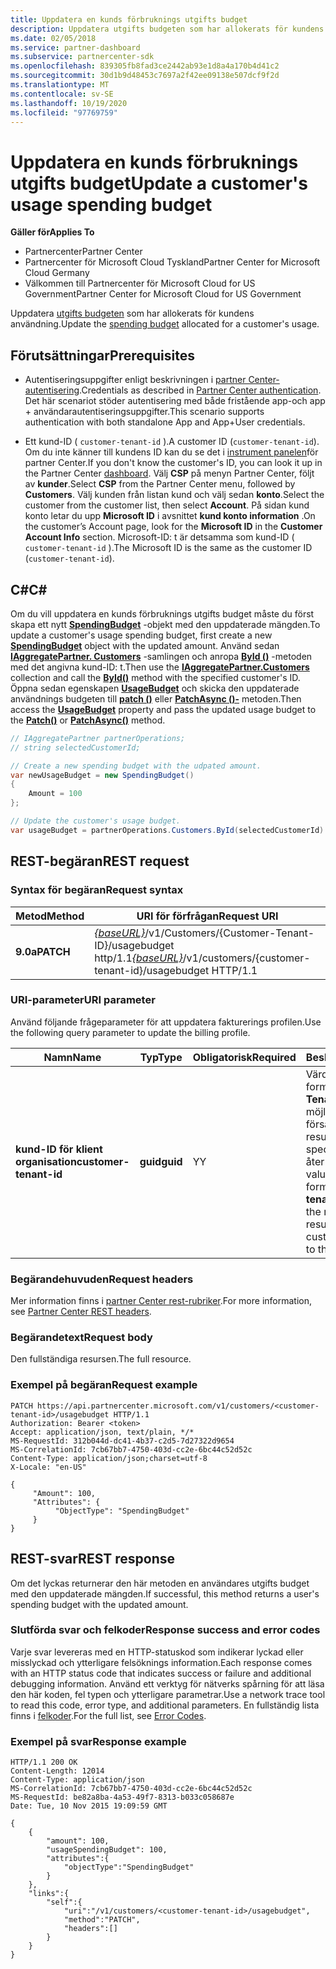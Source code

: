 ```yaml
---
title: Uppdatera en kunds förbruknings utgifts budget
description: Uppdatera utgifts budgeten som har allokerats för kundens användning.
ms.date: 02/05/2018
ms.service: partner-dashboard
ms.subservice: partnercenter-sdk
ms.openlocfilehash: 839305fb8fad3ce2442ab93e1d8a4a170b4d41c2
ms.sourcegitcommit: 30d1b9d48453c7697a2f42ee09138e507dcf9f2d
ms.translationtype: MT
ms.contentlocale: sv-SE
ms.lasthandoff: 10/19/2020
ms.locfileid: "97769759"
---
```

# <a name="update-a-customers-usage-spending-budget"></a><span data-ttu-id="dae89-103">Uppdatera en kunds förbruknings utgifts budget</span><span class="sxs-lookup"><span data-stu-id="dae89-103">Update a customer's usage spending budget</span></span>

<span data-ttu-id="dae89-104">**Gäller för**</span><span class="sxs-lookup"><span data-stu-id="dae89-104">**Applies To**</span></span>

- <span data-ttu-id="dae89-105">Partnercenter</span><span class="sxs-lookup"><span data-stu-id="dae89-105">Partner Center</span></span>
- <span data-ttu-id="dae89-106">Partnercenter för Microsoft Cloud Tyskland</span><span class="sxs-lookup"><span data-stu-id="dae89-106">Partner Center for Microsoft Cloud Germany</span></span>
- <span data-ttu-id="dae89-107">Välkommen till Partnercenter för Microsoft Cloud for US Government</span><span class="sxs-lookup"><span data-stu-id="dae89-107">Partner Center for Microsoft Cloud for US Government</span></span>

<span data-ttu-id="dae89-108">Uppdatera [utgifts budgeten](customer-usage-resources.md#customerusagesummary) som har allokerats för kundens användning.</span><span class="sxs-lookup"><span data-stu-id="dae89-108">Update the [spending budget](customer-usage-resources.md#customerusagesummary) allocated for a customer's usage.</span></span>

## <a name="prerequisites"></a><span data-ttu-id="dae89-109">Förutsättningar</span><span class="sxs-lookup"><span data-stu-id="dae89-109">Prerequisites</span></span>

- <span data-ttu-id="dae89-110">Autentiseringsuppgifter enligt beskrivningen i [partner Center-autentisering](partner-center-authentication.md).</span><span class="sxs-lookup"><span data-stu-id="dae89-110">Credentials as described in [Partner Center authentication](partner-center-authentication.md).</span></span> <span data-ttu-id="dae89-111">Det här scenariot stöder autentisering med både fristående app-och app + användarautentiseringsuppgifter.</span><span class="sxs-lookup"><span data-stu-id="dae89-111">This scenario supports authentication with both standalone App and App+User credentials.</span></span>

- <span data-ttu-id="dae89-112">Ett kund-ID ( `customer-tenant-id` ).</span><span class="sxs-lookup"><span data-stu-id="dae89-112">A customer ID (`customer-tenant-id`).</span></span> <span data-ttu-id="dae89-113">Om du inte känner till kundens ID kan du se det i [instrument panelen](https://partner.microsoft.com/dashboard)för partner Center.</span><span class="sxs-lookup"><span data-stu-id="dae89-113">If you don't know the customer's ID, you can look it up in the Partner Center [dashboard](https://partner.microsoft.com/dashboard).</span></span> <span data-ttu-id="dae89-114">Välj **CSP** på menyn Partner Center, följt av **kunder**.</span><span class="sxs-lookup"><span data-stu-id="dae89-114">Select **CSP** from the Partner Center menu, followed by **Customers**.</span></span> <span data-ttu-id="dae89-115">Välj kunden från listan kund och välj sedan **konto**.</span><span class="sxs-lookup"><span data-stu-id="dae89-115">Select the customer from the customer list, then select **Account**.</span></span> <span data-ttu-id="dae89-116">På sidan kund konto letar du upp **Microsoft ID** i avsnittet **kund konto information** .</span><span class="sxs-lookup"><span data-stu-id="dae89-116">On the customer’s Account page, look for the **Microsoft ID** in the **Customer Account Info** section.</span></span> <span data-ttu-id="dae89-117">Microsoft-ID: t är detsamma som kund-ID ( `customer-tenant-id` ).</span><span class="sxs-lookup"><span data-stu-id="dae89-117">The Microsoft ID is the same as the customer ID  (`customer-tenant-id`).</span></span>

## <a name="c"></a><span data-ttu-id="dae89-118">C\#</span><span class="sxs-lookup"><span data-stu-id="dae89-118">C\#</span></span>

<span data-ttu-id="dae89-119">Om du vill uppdatera en kunds förbruknings utgifts budget måste du först skapa ett nytt [**SpendingBudget**](/dotnet/api/microsoft.store.partnercenter.models.usage.spendingbudget) -objekt med den uppdaterade mängden.</span><span class="sxs-lookup"><span data-stu-id="dae89-119">To update a customer's usage spending budget, first create a new [**SpendingBudget**](/dotnet/api/microsoft.store.partnercenter.models.usage.spendingbudget) object with the updated amount.</span></span> <span data-ttu-id="dae89-120">Använd sedan [**IAggregatePartner. Customers**](/dotnet/api/microsoft.store.partnercenter.customers.icustomercollection) -samlingen och anropa [**ById ()**](/dotnet/api/microsoft.store.partnercenter.customers.icustomercollection.byid) -metoden med det angivna kund-ID: t.</span><span class="sxs-lookup"><span data-stu-id="dae89-120">Then use the [**IAggregatePartner.Customers**](/dotnet/api/microsoft.store.partnercenter.customers.icustomercollection) collection and call the [**ById()**](/dotnet/api/microsoft.store.partnercenter.customers.icustomercollection.byid) method with the specified customer's ID.</span></span> <span data-ttu-id="dae89-121">Öppna sedan egenskapen [**UsageBudget**](/dotnet/api/microsoft.store.partnercenter.customers.icustomer.usagebudget) och skicka den uppdaterade användnings budgeten till [**patch ()**](/dotnet/api/microsoft.store.partnercenter.usage.icustomerusagespendingbudget.patch) eller [**PatchAsync ()-**](/dotnet/api/microsoft.store.partnercenter.usage.icustomerusagespendingbudget.patchasync) metoden.</span><span class="sxs-lookup"><span data-stu-id="dae89-121">Then access the [**UsageBudget**](/dotnet/api/microsoft.store.partnercenter.customers.icustomer.usagebudget) property and pass the updated usage budget to the [**Patch()**](/dotnet/api/microsoft.store.partnercenter.usage.icustomerusagespendingbudget.patch) or [**PatchAsync()**](/dotnet/api/microsoft.store.partnercenter.usage.icustomerusagespendingbudget.patchasync) method.</span></span>

``` csharp
// IAggregatePartner partnerOperations;
// string selectedCustomerId;

// Create a new spending budget with the udpated amount.
var newUsageBudget = new SpendingBudget()
{
    Amount = 100
};

// Update the customer's usage budget.
var usageBudget = partnerOperations.Customers.ById(selectedCustomerId).UsageBudget.Patch(newUsageBudget);
```

## <a name="rest-request"></a><span data-ttu-id="dae89-122">REST-begäran</span><span class="sxs-lookup"><span data-stu-id="dae89-122">REST request</span></span>

### <a name="request-syntax"></a><span data-ttu-id="dae89-123">Syntax för begäran</span><span class="sxs-lookup"><span data-stu-id="dae89-123">Request syntax</span></span>

| <span data-ttu-id="dae89-124">Metod</span><span class="sxs-lookup"><span data-stu-id="dae89-124">Method</span></span>    | <span data-ttu-id="dae89-125">URI för förfrågan</span><span class="sxs-lookup"><span data-stu-id="dae89-125">Request URI</span></span>                                                                                             |
|-----------|---------------------------------------------------------------------------------------------------------|
| <span data-ttu-id="dae89-126">**9.0a**</span><span class="sxs-lookup"><span data-stu-id="dae89-126">**PATCH**</span></span> | <span data-ttu-id="dae89-127">[*{baseURL}*](partner-center-rest-urls.md)/v1/Customers/{Customer-Tenant-ID}/usagebudget http/1.1</span><span class="sxs-lookup"><span data-stu-id="dae89-127">[*{baseURL}*](partner-center-rest-urls.md)/v1/customers/{customer-tenant-id}/usagebudget  HTTP/1.1</span></span> |

### <a name="uri-parameter"></a><span data-ttu-id="dae89-128">URI-parameter</span><span class="sxs-lookup"><span data-stu-id="dae89-128">URI parameter</span></span>

<span data-ttu-id="dae89-129">Använd följande frågeparameter för att uppdatera fakturerings profilen.</span><span class="sxs-lookup"><span data-stu-id="dae89-129">Use the following query parameter to update the billing profile.</span></span>

| <span data-ttu-id="dae89-130">Namn</span><span class="sxs-lookup"><span data-stu-id="dae89-130">Name</span></span>                   | <span data-ttu-id="dae89-131">Typ</span><span class="sxs-lookup"><span data-stu-id="dae89-131">Type</span></span>     | <span data-ttu-id="dae89-132">Obligatorisk</span><span class="sxs-lookup"><span data-stu-id="dae89-132">Required</span></span> | <span data-ttu-id="dae89-133">Beskrivning</span><span class="sxs-lookup"><span data-stu-id="dae89-133">Description</span></span>                                                                                                                                            |
|------------------------|----------|----------|--------------------------------------------------------------------------------------------------------------------------------------------------------|
| <span data-ttu-id="dae89-134">**kund-ID för klient organisation**</span><span class="sxs-lookup"><span data-stu-id="dae89-134">**customer-tenant-id**</span></span> | <span data-ttu-id="dae89-135">**guid**</span><span class="sxs-lookup"><span data-stu-id="dae89-135">**guid**</span></span> | <span data-ttu-id="dae89-136">Y</span><span class="sxs-lookup"><span data-stu-id="dae89-136">Y</span></span>        | <span data-ttu-id="dae89-137">Värdet är ett GUID-formaterat **kund-Tenant-ID** som gör det möjligt för åter försäljaren att filtrera resultaten för en specifik kund som tillhör åter försäljaren.</span><span class="sxs-lookup"><span data-stu-id="dae89-137">The value is a GUID formatted **customer-tenant-id** that allows the reseller to filter the results for a given customer that belongs to the reseller.</span></span> |

### <a name="request-headers"></a><span data-ttu-id="dae89-138">Begärandehuvuden</span><span class="sxs-lookup"><span data-stu-id="dae89-138">Request headers</span></span>

<span data-ttu-id="dae89-139">Mer information finns i [partner Center rest-rubriker](headers.md).</span><span class="sxs-lookup"><span data-stu-id="dae89-139">For more information, see [Partner Center REST headers](headers.md).</span></span>

### <a name="request-body"></a><span data-ttu-id="dae89-140">Begärandetext</span><span class="sxs-lookup"><span data-stu-id="dae89-140">Request body</span></span>

<span data-ttu-id="dae89-141">Den fullständiga resursen.</span><span class="sxs-lookup"><span data-stu-id="dae89-141">The full resource.</span></span>

### <a name="request-example"></a><span data-ttu-id="dae89-142">Exempel på begäran</span><span class="sxs-lookup"><span data-stu-id="dae89-142">Request example</span></span>

```http
PATCH https://api.partnercenter.microsoft.com/v1/customers/<customer-tenant-id>/usagebudget HTTP/1.1
Authorization: Bearer <token>
Accept: application/json, text/plain, */*
MS-RequestId: 312b044d-dc41-4b37-c2d5-7d27322d9654
MS-CorrelationId: 7cb67bb7-4750-403d-cc2e-6bc44c52d52c
Content-Type: application/json;charset=utf-8
X-Locale: "en-US"

{
     "Amount": 100,
     "Attributes": {
          "ObjectType": "SpendingBudget"
     }
}
```

## <a name="rest-response"></a><span data-ttu-id="dae89-143">REST-svar</span><span class="sxs-lookup"><span data-stu-id="dae89-143">REST response</span></span>

<span data-ttu-id="dae89-144">Om det lyckas returnerar den här metoden en användares utgifts budget med den uppdaterade mängden.</span><span class="sxs-lookup"><span data-stu-id="dae89-144">If successful, this method returns a user's spending budget with the updated amount.</span></span>

### <a name="response-success-and-error-codes"></a><span data-ttu-id="dae89-145">Slutförda svar och felkoder</span><span class="sxs-lookup"><span data-stu-id="dae89-145">Response success and error codes</span></span>

<span data-ttu-id="dae89-146">Varje svar levereras med en HTTP-statuskod som indikerar lyckad eller misslyckad och ytterligare felsöknings information.</span><span class="sxs-lookup"><span data-stu-id="dae89-146">Each response comes with an HTTP status code that indicates success or failure and additional debugging information.</span></span> <span data-ttu-id="dae89-147">Använd ett verktyg för nätverks spårning för att läsa den här koden, fel typen och ytterligare parametrar.</span><span class="sxs-lookup"><span data-stu-id="dae89-147">Use a network trace tool to read this code, error type, and additional parameters.</span></span> <span data-ttu-id="dae89-148">En fullständig lista finns i [felkoder](error-codes.md).</span><span class="sxs-lookup"><span data-stu-id="dae89-148">For the full list, see [Error Codes](error-codes.md).</span></span>

### <a name="response-example"></a><span data-ttu-id="dae89-149">Exempel på svar</span><span class="sxs-lookup"><span data-stu-id="dae89-149">Response example</span></span>

```http
HTTP/1.1 200 OK
Content-Length: 12014
Content-Type: application/json
MS-CorrelationId: 7cb67bb7-4750-403d-cc2e-6bc44c52d52c
MS-RequestId: be82a8ba-4a53-49f7-8313-b033c058687e
Date: Tue, 10 Nov 2015 19:09:59 GMT

{
    {
        "amount": 100,
        "usageSpendingBudget": 100,
        "attributes":{
            "objectType":"SpendingBudget"
        }
    },
    "links":{
        "self":{
            "uri":"/v1/customers/<customer-tenant-id>/usagebudget",
            "method":"PATCH",
            "headers":[]
        }
    }
}
```

